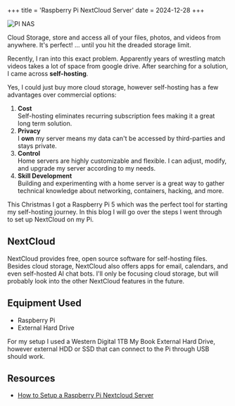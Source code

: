 +++
title = 'Raspberry Pi NextCloud Server'
date = 2024-12-28
+++

![PI NAS](https://images.sidearmdev.com/convert?url=https%3A%2F%2Fdxbhsrqyrr690.cloudfront.net%2Fsidearm.nextgen.sites%2Fwww2.sfstategators.com%2Fimages%2F2023%2F2%2F10%2F7I2A9297.png&type=webp) 

Cloud Storage, store and access all of your files, photos, and videos from anywhere. It's perfect! ... until you hit the dreaded storage limit.

Recently, I ran into this exact problem. Apparently years of wrestling match videos takes a lot of space from google drive. After searching for a solution, I came across **self-hosting**.

Yes, I could just buy more cloud storage, however self-hosting has a few advantages over commercial options:
1. **Cost**  
Self-hosting eliminates recurring subscription fees making it a great long term solution.
2. **Privacy**  
I **own** my server means my data can't be accessed by third-parties and stays private.
3. **Control**  
Home servers are highly customizable and flexible. I can adjust, modify, and upgrade my server according to my needs.
4. **Skill Development**  
Building and experimenting with a home server is a great way to gather technical knowledge about networking, containers, hacking, and more.

This Christmas I got a Raspberry Pi 5 which was the perfect tool for starting my self-hosting journey. In this blog I will go over the steps I went through to set up NextCloud on my Pi.

## NextCloud
NextCloud provides free, open source software for self-hosting files. Besides cloud storage, NextCloud also offers apps for email, calendars, and even self-hosted AI chat bots. I'll only be focusing cloud storage, but will probably look into the other NextCloud features in the future.

## Equipment Used
- Raspberry Pi
- External Hard Drive

For my setup I used a Western Digital 1TB My Book External Hard Drive, however external HDD or SSD that can connect to the Pi through USB should work.

## Resources
- [How to Setup a Raspberry Pi Nextcloud Server](https://pimylifeup.com/raspberry-pi-nextcloud-server/)
